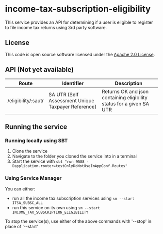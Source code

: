 
# income-tax-subscription-eligibility

This service provides an API for determining if a user is eligible to register to file income tax returns using 3rd party software.

## License

This code is open source software licensed under the [Apache 2.0 License]("http://www.apache.org/licenses/LICENSE-2.0.html").

## API (Not yet available)

| Route               | Identifier                                         | Description                                 |
| ------------------- | -------------------------------------------------- | ------------------------------------------- |
| /eligibility/:sautr | SA UTR (Self Assessment Unique Taxpayer Reference) | Returns OK and json containing eligibility status for a given SA UTR |

## Running the service

### Running locally using SBT

1. Clone the service
2. Navigate to the folder you cloned the service into in a terminal
3. Start the service with `sbt "run 9588 -Dapplication.router=testOnlyDoNotUseInAppConf.Routes"`

### Using Service Manager

You can either:
* run all the income tax subscription services using `sm --start ITSA_SUBSC_ALL`
* run this service on its own using `sm --start INCOME_TAX_SUBSCRIPTION_ELIGIBILITY`

To stop the service(s), use either of the above commands with '--stop' in place of '--start'
